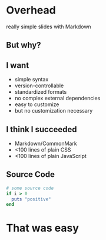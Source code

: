 <link href="../overhead.css" rel="stylesheet">
<script src="../overhead.js"></script>

<div class="slide">

# Overhead

really simple slides with Markdown

</div>
<div class="slide">

## But why?

</div>
<div class="slide">

## I want

- simple syntax
- version-controllable
- standardized formats
- no complex external dependencies
- easy to customize
- but no customization necessary

</div>
<div class="slide">

## I think I succeeded

- Markdown/CommonMark
- <100 lines of plain CSS
- <100 lines of plain JavaScript

</div>
<div class="slide">

## Source Code

```ruby
# some source code
if i > 0
  puts "positive"
end
```
</div>
<div class="slide">

# That was easy

</div>
